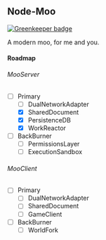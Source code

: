 ## Node-Moo

[![Greenkeeper badge](https://badges.greenkeeper.io/kumavis/node-moo.svg)](https://greenkeeper.io/)

A modern moo, for me and you.

#### Roadmap

###### MooServer
- [ ] Primary
  - [ ] DualNetworkAdapter
  - [x] SharedDocument
  - [x] PersistenceDB
  - [x] WorkReactor
- [ ] BackBurner
  - [ ] PermissionsLayer
  - [ ] ExecutionSandbox

###### MooClient
- [ ] Primary
  - [ ] DualNetworkAdapter
  - [ ] SharedDocument
  - [ ] GameClient
- [ ] BackBurner
  - [ ] WorldFork

